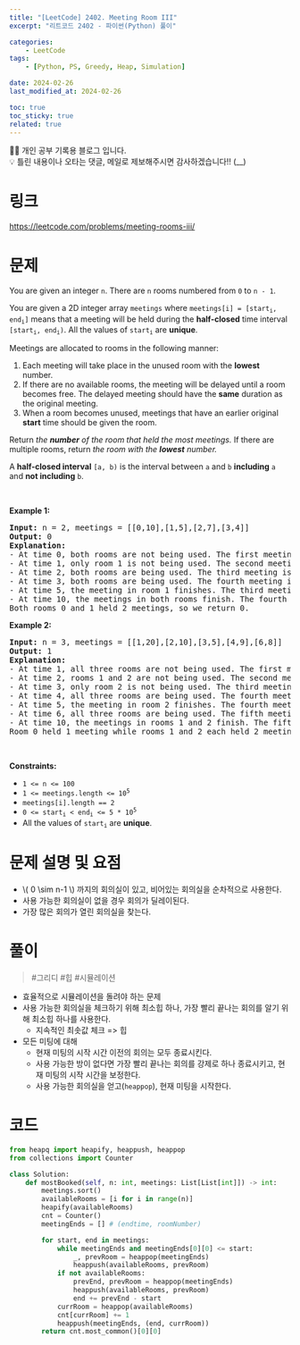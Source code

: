 ```yaml
---
title: "[LeetCode] 2402. Meeting Room III"
excerpt: "리트코드 2402 - 파이썬(Python) 풀이"

categories:
    - LeetCode
tags:
    - [Python, PS, Greedy, Heap, Simulation]

date: 2024-02-26
last_modified_at: 2024-02-26

toc: true
toc_sticky: true
related: true
---
```


<div class="notice--info" markdown="1">
👨‍💻 개인 공부 기록용 블로그 입니다. <br/>
💡 틀린 내용이나 오타는 댓글, 메일로 제보해주시면 감사하겠습니다!!  (__)
</div>

# 링크

<https://leetcode.com/problems/meeting-rooms-iii/>

# 문제

<div class="elfjS" data-track-load="description_content"><p>You are given an integer <code>n</code>. There are <code>n</code> rooms numbered from <code>0</code> to <code>n - 1</code>.</p>

<p>You are given a 2D integer array <code>meetings</code> where <code>meetings[i] = [start<sub>i</sub>, end<sub>i</sub>]</code> means that a meeting will be held during the <strong>half-closed</strong> time interval <code>[start<sub>i</sub>, end<sub>i</sub>)</code>. All the values of <code>start<sub>i</sub></code> are <strong>unique</strong>.</p>

<p>Meetings are allocated to rooms in the following manner:</p>

<ol>
	<li>Each meeting will take place in the unused room with the <strong>lowest</strong> number.</li>
	<li>If there are no available rooms, the meeting will be delayed until a room becomes free. The delayed meeting should have the <strong>same</strong> duration as the original meeting.</li>
	<li>When a room becomes unused, meetings that have an earlier original <strong>start</strong> time should be given the room.</li>
</ol>

<p>Return<em> the <strong>number</strong> of the room that held the most meetings. </em>If there are multiple rooms, return<em> the room with the <strong>lowest</strong> number.</em></p>

<p>A <strong>half-closed interval</strong> <code>[a, b)</code> is the interval between <code>a</code> and <code>b</code> <strong>including</strong> <code>a</code> and <strong>not including</strong> <code>b</code>.</p>

<p>&nbsp;</p>
<p><strong class="example">Example 1:</strong></p>

<pre><strong>Input:</strong> n = 2, meetings = [[0,10],[1,5],[2,7],[3,4]]
<strong>Output:</strong> 0
<strong>Explanation:</strong>
- At time 0, both rooms are not being used. The first meeting starts in room 0.
- At time 1, only room 1 is not being used. The second meeting starts in room 1.
- At time 2, both rooms are being used. The third meeting is delayed.
- At time 3, both rooms are being used. The fourth meeting is delayed.
- At time 5, the meeting in room 1 finishes. The third meeting starts in room 1 for the time period [5,10).
- At time 10, the meetings in both rooms finish. The fourth meeting starts in room 0 for the time period [10,11).
Both rooms 0 and 1 held 2 meetings, so we return 0. 
</pre>

<p><strong class="example">Example 2:</strong></p>

<pre><strong>Input:</strong> n = 3, meetings = [[1,20],[2,10],[3,5],[4,9],[6,8]]
<strong>Output:</strong> 1
<strong>Explanation:</strong>
- At time 1, all three rooms are not being used. The first meeting starts in room 0.
- At time 2, rooms 1 and 2 are not being used. The second meeting starts in room 1.
- At time 3, only room 2 is not being used. The third meeting starts in room 2.
- At time 4, all three rooms are being used. The fourth meeting is delayed.
- At time 5, the meeting in room 2 finishes. The fourth meeting starts in room 2 for the time period [5,10).
- At time 6, all three rooms are being used. The fifth meeting is delayed.
- At time 10, the meetings in rooms 1 and 2 finish. The fifth meeting starts in room 1 for the time period [10,12).
Room 0 held 1 meeting while rooms 1 and 2 each held 2 meetings, so we return 1. 
</pre>

<p>&nbsp;</p>
<p><strong>Constraints:</strong></p>

<ul>
	<li><code>1 &lt;= n &lt;= 100</code></li>
	<li><code>1 &lt;= meetings.length &lt;= 10<sup>5</sup></code></li>
	<li><code>meetings[i].length == 2</code></li>
	<li><code>0 &lt;= start<sub>i</sub> &lt; end<sub>i</sub> &lt;= 5 * 10<sup>5</sup></code></li>
	<li>All the values of <code>start<sub>i</sub></code> are <strong>unique</strong>.</li>
</ul>
</div>


# 문제 설명 및 요점

- \\( 0 \sim n-1 \\)  까지의 회의실이 있고, 비어있는 회의실을 순차적으로 사용한다.
- 사용 가능한 회의실이 없을 경우 회의가 딜레이된다.
- 가장 많은 회의가 열린 회의실을 찾는다.

# 풀이

> #그리디 #힙 #시뮬레이션 

- 효율적으로 시뮬레이션을 돌려야 하는 문제
- 사용 가능한 회의실을 체크하기 위해 최소힙 하나, 가장 빨리 끝나는 회의를 알기 위해 최소힙 하나를 사용한다.
	- 지속적인 최솟값 체크 => 힙
- 모든 미팅에 대해
	- 현재 미팅의 시작 시간 이전의 회의는 모두 종료시킨다.
	- 사용 가능한 방이 없다면 가장 빨리 끝나는 회의를 강제로 하나 종료시키고, 현재 미팅의 시작 시간을 보정한다.
	- 사용 가능한 회의실을 얻고(`heappop`), 현재 미팅을 시작한다. 

# 코드

```python
from heapq import heapify, heappush, heappop
from collections import Counter

class Solution:
    def mostBooked(self, n: int, meetings: List[List[int]]) -> int:
        meetings.sort()
        availableRooms = [i for i in range(n)]
        heapify(availableRooms)
        cnt = Counter()
        meetingEnds = [] # (endtime, roomNumber)

        for start, end in meetings:
            while meetingEnds and meetingEnds[0][0] <= start:
                _, prevRoom = heappop(meetingEnds)
                heappush(availableRooms, prevRoom)
            if not availableRooms:
                prevEnd, prevRoom = heappop(meetingEnds)
                heappush(availableRooms, prevRoom)
                end += prevEnd - start
            currRoom = heappop(availableRooms)
            cnt[currRoom] += 1
            heappush(meetingEnds, (end, currRoom))
        return cnt.most_common()[0][0]
```
